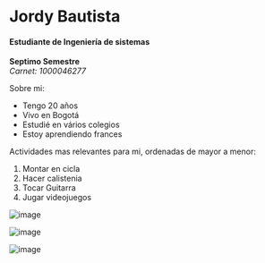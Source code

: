 # Jordy Bautista
#### Estudiante de Ingeniería de sistemas
**Septimo Semestre** \
 _Carnet: 1000046277_
 
  Sobre mi: 
 - Tengo 20 años
 - Vivo en Bogotá
 - Estudié en vários colegios
 - Estoy aprendiendo frances


 Actividades mas relevantes para mi, ordenadas de mayor a menor:
 1. Montar en cicla
 2. Hacer calistenia
 3. Tocar Guitarra
 4. Jugar videojuegos 

![image](https://user-images.githubusercontent.com/123812969/216504161-3f5e0c10-5c29-4483-8eab-648cadce15d0.png)

![image](https://user-images.githubusercontent.com/123812969/216504213-f9c4c70b-3ac3-496c-b19b-faf5a0ac046f.png)

![image](https://user-images.githubusercontent.com/123812969/216504232-cac8b304-f3da-48bb-a28a-adca0223ab23.png)

